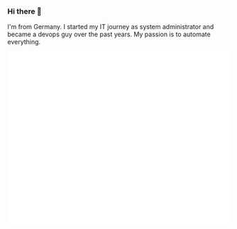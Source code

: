 ### Hi there 👋

I'm from Germany. I started my IT journey as system administrator and became a devops guy over the past years.
My passion is to automate everything.

![Metrics](/github-metrics.svg)
